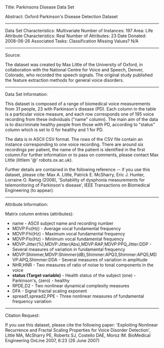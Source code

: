 Title: Parkinsons Disease Data Set

Abstract: Oxford Parkinson's Disease Detection Dataset

-----------------------------------------------------	

Data Set Characteristics: Multivariate
Number of Instances: 197
Area: Life
Attribute Characteristics: Real
Number of Attributes: 23
Date Donated: 2008-06-26
Associated Tasks: Classification
Missing Values? N/A

-----------------------------------------------------	

Source:

The dataset was created by Max Little of the University of Oxford, in 
collaboration with the National Centre for Voice and Speech, Denver, 
Colorado, who recorded the speech signals. The original study published the 
feature extraction methods for general voice disorders.

-----------------------------------------------------

Data Set Information:

This dataset is composed of a range of biomedical voice measurements from 
31 people, 23 with Parkinson's disease (PD). Each column in the table is a 
particular voice measure, and each row corresponds one of 195 voice 
recording from these individuals ("name" column). The main aim of the data 
is to discriminate healthy people from those with PD, according to "status" 
column which is set to 0 for healthy and 1 for PD.

The data is in ASCII CSV format. The rows of the CSV file contain an 
instance corresponding to one voice recording. There are around six 
recordings per patient, the name of the patient is identified in the first 
column.For further information or to pass on comments, please contact Max 
Little (littlem '@' robots.ox.ac.uk).

Further details are contained in the following reference -- if you use this 
dataset, please cite:
Max A. Little, Patrick E. McSharry, Eric J. Hunter, Lorraine O. Ramig (2008), 
'Suitability of dysphonia measurements for telemonitoring of Parkinson's disease', 
IEEE Transactions on Biomedical Engineering (to appear).

-----------------------------------------------------

Attribute Information:

Matrix column entries (attributes):
- name - ASCII subject name and recording number
- MDVP:Fo(Hz) - Average vocal fundamental frequency
- MDVP:Fhi(Hz) - Maximum vocal fundamental frequency
- MDVP:Flo(Hz) - Minimum vocal fundamental frequency
- MDVP:Jitter(%),MDVP:Jitter(Abs),MDVP:RAP,MDVP:PPQ,Jitter:DDP - Several measures of variation in fundamental frequency
- MDVP:Shimmer,MDVP:Shimmer(dB),Shimmer:APQ3,Shimmer:APQ5,MDVP:APQ,Shimmer:DDA - Several measures of variation in amplitude
- NHR,HNR - Two measures of ratio of noise to tonal components in the voice
- <b>status (Target variable)</b> - Health status of the subject (one) - Parkinson's, (zero) - healthy
- RPDE,D2 - Two nonlinear dynamical complexity measures
- DFA - Signal fractal scaling exponent
- spread1,spread2,PPE - Three nonlinear measures of fundamental frequency variation 

-----------------------------------------------------

Citation Request:

If you use this dataset, please cite the following paper: 
'Exploiting Nonlinear Recurrence and Fractal Scaling Properties for Voice Disorder Detection', 
Little MA, McSharry PE, Roberts SJ, Costello DAE, Moroz IM. 
BioMedical Engineering OnLine 2007, 6:23 (26 June 2007)


